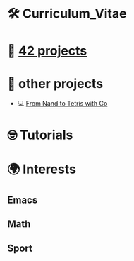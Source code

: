 # 🛠 Curriculum\_Vitae

# 📂 [42 projects](https://github.com/Keisn1/Keisn1/tree/main/42_projects)

# 📁 other projects

  - 💻 [From Nand to Tetris with
    Go](https://github.com/Keisn1/nand-to-tetris-in-go)

# 🤓 Tutorials

# 🌍 Interests

## Emacs

## Math

## Sport
